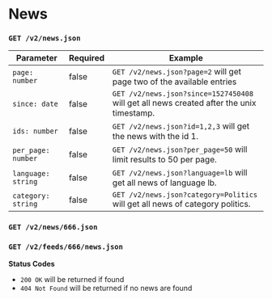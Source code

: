 News
=====

### `GET /v2/news.json`

| Parameter                       | Required | Example                                                                                                                                           |
| ------------------------------- | -------- | ------------------------------------------------------------------------------------------------------------------------------------------------- |
| `page: number`                  | false    | `GET /v2/news.json?page=2`  will get page two of the available entries |
| `since: date`                   | false    | `GET /v2/news.json?since=1527450408` will get all news created after the unix timestamp.|
| `ids: number`                    | false    | `GET /v2/news.json?id=1,2,3`  will get the news with the id 1.|
| `per_page: number`              | false    | `GET /v2/news.json?per_page=50`  will limit results to 50 per page.|
| `language: string`              | false    | `GET /v2/news.json?language=lb`  will get all news of language lb.|
| `category: string`              | false    | `GET /v2/news.json?category=Politics`  will get all news of category politics. 

### `GET /v2/news/666.json`

### `GET /v2/feeds/666/news.json`



**Status Codes**

- `200 OK` will be returned if found
- `404 Not Found` will be returned if no news are found
